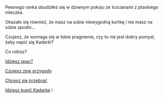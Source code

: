 Pewnego ranka obudziłeś się w dziwnym pokoju ze ścicianami z ptaskiego mleczka.

Okazało się również, że masz na sobie niewygodną kurtkę i nie masz na sobie spodni...

Czujesz, że wzmaga się w tobie pragnienie, czy to nie jest dobry pomysł, żeby napić się Kadarki?

Co robisz? 

[Idziesz spac?](spanie/spaniee.md)

[Czujesz zew przygody](przygoda/przygoda.md)

[Chcesz się przebrać](ubranie/ubranie.md)

[Idziesz kupić Kadarkę](kadarka/kadarka.md)
i
